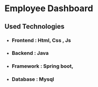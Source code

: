 # Employee Dashboard

## Used Technologies

* ### Frontend  : Html, Css , Js
* ### Backend   : Java
* ### Framework : Spring boot,
* ### Database  : Mysql
